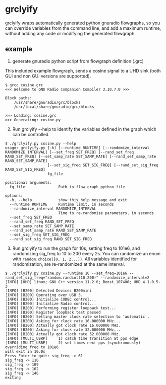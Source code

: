 # grclyify

grclyify wraps automatically generated python gnuradio flowgraphs, so you can override variables from the command line, and add a maximum runtime, without adding any code or modifying the generated flowgraph.

## example

1. generate gnuradio python script from flowgraph definition (.grc)

This included example flowgraph, sends a cosine signal to a UHD sink (both GUI and non GUI versions are supported).

```
$ grcc cosine.grc
<<< Welcome to GNU Radio Companion Compiler 3.10.7.0 >>>

Block paths:
	/usr/share/gnuradio/grc/blocks
	/usr/local/share/gnuradio/grc/blocks

>>> Loading: cosine.grc
>>> Generating: cosine.py
```

2. Run grclyify --help to identify the variables defined in the graph which can be controlled.

```
$ ./grclyify.py cosine.py --help
usage: grclyify.py [-h] [--runtime RUNTIME] [--randomize_interval RANDOMIZE_INTERVAL] [--set_freq SET_FREQ] [--rand_set_freq RAND_SET_FREQ] [--set_samp_rate SET_SAMP_RATE] [--rand_set_samp_rate RAND_SET_SAMP_RATE]
                   [--set_sig_freq SET_SIG_FREQ] [--rand_set_sig_freq RAND_SET_SIG_FREQ]
                   fg_file

positional arguments:
  fg_file               Path to flow graph python file

options:
  -h, --help            show this help message and exit
  --runtime RUNTIME     Runtime limit, in seconds
  --randomize_interval RANDOMIZE_INTERVAL
                        Time to re-randomize parameters, in seconds
  --set_freq SET_FREQ
  --rand_set_freq RAND_SET_FREQ
  --set_samp_rate SET_SAMP_RATE
  --rand_set_samp_rate RAND_SET_SAMP_RATE
  --set_sig_freq SET_SIG_FREQ
  --rand_set_sig_freq RAND_SET_SIG_FREQ
```

3. Run grclyify to run the graph for 10s, setting freq to 101e6, and randomizing sig_freq to 10 to 200 every 2s. You can randomize an enum with ```random.choice([0, 1, 2...])```. All variables identified for randomization, are re-randomized at the same interval.

```
$ ./grclyify.py cosine.py --runtime 10 --set_freq=101e6 --rand_set_sig_freq="random.randint(10,200)" --randomize_interval=2
[INFO] [UHD] linux; GNU C++ version 11.2.0; Boost_107400; UHD_4.1.0.5-3
[INFO] [B200] Detected Device: B200mini
[INFO] [B200] Operating over USB 3.
[INFO] [B200] Initialize CODEC control...
[INFO] [B200] Initialize Radio control...
[INFO] [B200] Performing register loopback test...
[INFO] [B200] Register loopback test passed
[INFO] [B200] Setting master clock rate selection to 'automatic'.
[INFO] [B200] Asking for clock rate 16.000000 MHz...
[INFO] [B200] Actually got clock rate 16.000000 MHz.
[INFO] [B200] Asking for clock rate 32.000000 MHz...
[INFO] [B200] Actually got clock rate 32.000000 MHz.
[INFO] [MULTI_USRP]     1) catch time transition at pps edge
[INFO] [MULTI_USRP]     2) set times next pps (synchronously)
overriding freq to 101e6
will exit in 10.0s
Press Enter to quit: sig_freq -> 61
sig_freq -> 116
sig_freq -> 109
sig_freq -> 102
sig_freq -> 146
exiting
```
